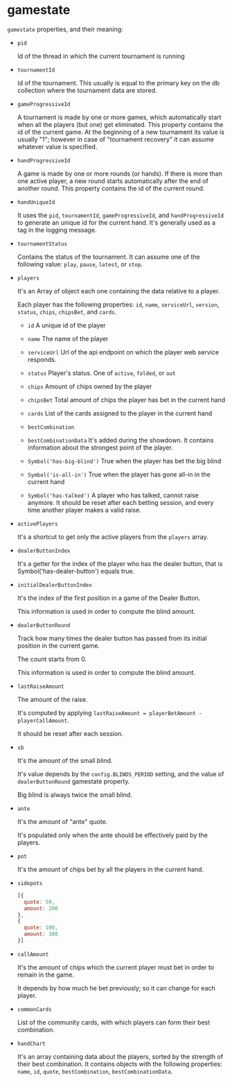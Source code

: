 gamestate
===

`gamestate` properties, and their meaning:

* `pid`

  Id of the thread in which the current tournament is running


* `tournamentId`

  Id of the tournament.
  This usually is equal to the primary key on the db collection where the tournament data are stored.


* `gameProgressiveId`

  A tournament is made by one or more games, which automatically start when  all the players (but one) get eliminated.
  This property contains the id of the current game.
  At the beginning of a new tournament its value is usually "1";
  however in case of "tournament recovery" it can assume whatever value is specified.


* `handProgressiveId`

  A game is made by one or more rounds (or hands).
  If there is more than one active player, a new round starts automatically after the end of another round.
  This property contains the id of the current round.


* `handUniqueId`

  It uses the `pid`, `tournamentId`, `gameProgressiveId`, and `handProgressiveId` to generate an unique id for the current hand.
  It's generally used as a tag in the logging message.


* `tournamentStatus`

  Contains the status of the tournament.
  It can assume one of the following value: `play`, `pause`, `latest`, or `stop`.


* `players`

  It's an Array of object each one containing the data relative to a player.

  Each player has the following properties: `id`, `name`, `serviceUrl`, `version`, `status`, `chips`, `chipsBet`, and `cards`.

  + `id`
    A unique id of the player

  + `name`
    The name of the player

  + `serviceUrl`
    Url of the api endpoint on which the player web service responds.

  + `status`
    Player's status. One of `active`, `folded`, or `out`

  + `chips`
    Amount of chips owned by the player

  + `chipsBet`
    Total amount of chips the player has bet in the current hand

  + `cards`
    List of the cards assigned to the player in the current hand

  + `bestCombination`
  + `bestCombinationData`
    It's added during the showdown.
    It contains information about the strongest point of the player.

  + `Symbol('has-big-blind')`
    True when the player has bet the big blind

  + `Symbol('is-all-in')`
    True when the player has gone all-in in the current hand

  + `Symbol('has-talked')`
    A player who has talked, cannot raise anymore.
    It should be reset after each betting session, and every time another player makes a valid raise.

* `activePlayers`

  It's a shortcut to get only the active players from the `players` array.


* `dealerButtonIndex`

  It's a getter for the index of the player who has the dealer button,
  that is Symbol('has-dealer-button') equals true.


* `initialDealerButtonIndex`

  It's the index of the first position in a game of the Dealer Button.

  This information is used in order to compute the blind amount.


* `dealerButtonRound`

  Track how many times the dealer button has passed from its initial position in the current game.

  The count starts from 0.

  This information is used in order to compute the blind amount.

* `lastRaiseAmount`

  The amount of the raise.

  It's computed by applying `lastRaiseAmount = playerBetAmount - playerCallAmount`.

  It should be reset after each session.


* `sb`

  It's the amount of the small blind.

  It's value depends by the `config.BLINDS_PERIOD` setting, and the value of `dealerButtonRound` gamestate property.

  Big blind is always twice the small blind.


* `ante`

  It's the amount of "ante" quote.

  It's populated only when the ante should be effectively paid by the players.


* `pot`

  It's the amount of chips bet by all the players in the current hand.


* `sidepots`

    ```js
    [{
      quote: 50,
      amount: 200
    },
    {
      quote: 100,
      amount: 300
    }]
    ```

* `callAmount`

  It's the amount of chips which the current player must bet in order to remain in the game.

  It depends by how much he bet previously; so it can change for each player.


* `commonCards`

  List of the community cards, with which players can form their best combination.



* `handChart`

  It's an array containing data about the players, sorted by the strength of their best combination.
  It contains objects with the following properties: `name`, `id`, `quote`, `bestCombination`, `bestCombinationData`.
